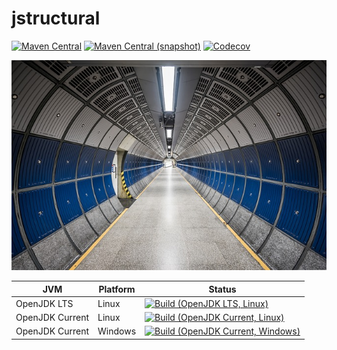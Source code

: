 jstructural
===

[![Maven Central](https://img.shields.io/maven-central/v/com.io7m.jstructural/com.io7m.jstructural.svg?style=flat-square)](http://search.maven.org/#search%7Cga%7C1%7Cg%3A%22com.io7m.jstructural%22)
[![Maven Central (snapshot)](https://img.shields.io/nexus/s/https/oss.sonatype.org/com.io7m.jstructural/com.io7m.jstructural.svg?style=flat-square)](https://oss.sonatype.org/content/repositories/snapshots/com/io7m/jstructural/)
[![Codecov](https://img.shields.io/codecov/c/github/io7m/jstructural.svg?style=flat-square)](https://codecov.io/gh/io7m/jstructural)

![jstructural](./src/site/resources/jstructural.jpg?raw=true)

| JVM             | Platform | Status |
|-----------------|----------|--------|
| OpenJDK LTS     | Linux    | [![Build (OpenJDK LTS, Linux)](https://img.shields.io/github/workflow/status/io7m/jstructural/main-openjdk_lts-linux)](https://github.com/io7m/jstructural/actions?query=workflow%3Amain-openjdk_lts-linux) |
| OpenJDK Current | Linux    | [![Build (OpenJDK Current, Linux)](https://img.shields.io/github/workflow/status/io7m/jstructural/main-openjdk_current-linux)](https://github.com/io7m/jstructural/actions?query=workflow%3Amain-openjdk_current-linux)
| OpenJDK Current | Windows  | [![Build (OpenJDK Current, Windows)](https://img.shields.io/github/workflow/status/io7m/jstructural/main-openjdk_current-windows)](https://github.com/io7m/jstructural/actions?query=workflow%3Amain-openjdk_current-windows)

